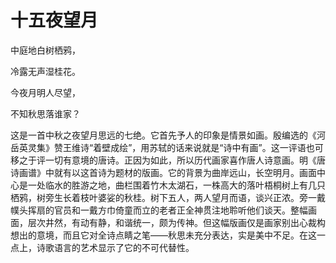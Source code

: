 # 十五夜望月

中庭地白树栖鸦，

冷露无声湿桂花。

今夜月明人尽望，

不知秋思落谁家？

这是一首中秋之夜望月思远的七绝。它首先予人的印象是情景如画。殷编选的《河岳英灵集》赞王维诗“着壁成绘”，用苏轼的话来说就是“诗中有画”。这一评语也可移之于评一切有意境的唐诗。正因为如此，所以历代画家喜作唐人诗意画。明《唐诗画谱》中就有以这首诗为题材的版画。它的背景为曲岸远山，长空明月。画面中心是一处临水的胜游之地，曲栏围着竹木太湖石，一株高大的落叶梧桐树上有几只栖鸦，树旁生长着枝叶婆娑的秋桂。树下五人，两人望月而语，谈兴正浓。旁一戴幞头挥扇的官员和一戴方巾倚童而立的老者正全神贯注地聆听他们谈天。整幅画面，层次井然，有动有静，和谐统一，颇为传神。但这幅版画仅是画家别出心裁构想出的意境，而且它对全诗点睛之笔——秋思未充分表达，实是美中不足。在这一点上，诗歌语言的艺术显示了它的不可代替性。